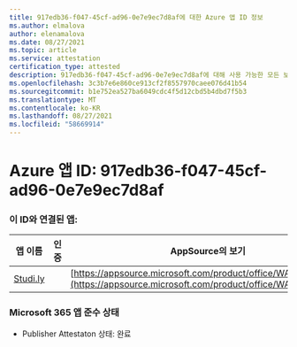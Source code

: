 ```yaml
---
title: 917edb36-f047-45cf-ad96-0e7e9ec7d8af에 대한 Azure 앱 ID 정보
ms.author: elmalova
author: elenamalova
ms.date: 08/27/2021
ms.topic: article
ms.service: attestation
certification_type: attested
description: 917edb36-f047-45cf-ad96-0e7e9ec7d8af에 대해 사용 가능한 모든 보안 및 규정 준수 정보입니다.
ms.openlocfilehash: 3c3b7e6e860ce913cf2f8557970caee076d41b54
ms.sourcegitcommit: b1e752ea527ba6049cdc4f5d12cbd5b4dbd7f5b3
ms.translationtype: MT
ms.contentlocale: ko-KR
ms.lasthandoff: 08/27/2021
ms.locfileid: "58669914"
---
```

# <a name="azure-app-id-917edb36-f047-45cf-ad96-0e7e9ec7d8af"></a>Azure 앱 ID: 917edb36-f047-45cf-ad96-0e7e9ec7d8af


### <a name="apps-associated-with-this-id"></a>이 ID와 연결된 앱:
| **앱 이름** | **인증** | **AppSource의 보기** |
|--------------|---------------|-----------------------|
| [Studi.ly](https://docs.microsoft.com/microsoft-365-app-certification/forward/WA200001668) |  | [https://appsource.microsoft.com/product/office/WA200001668](https://appsource.microsoft.com/product/office/WA200001668) |

### <a name="microsoft-365-app-compliance-status"></a>Microsoft 365 앱 준수 상태
- Publisher Attestaton 상태: 완료
